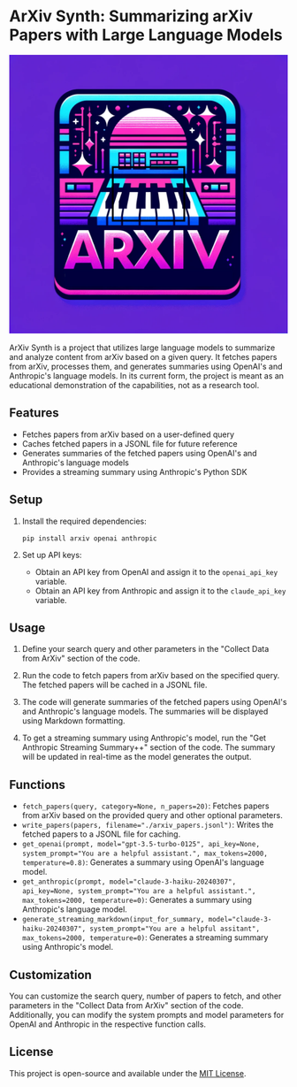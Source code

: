 # ArXiv Synth: Summarizing arXiv Papers with Large Language Models

![Alt text](./arxiv-synth.png)

ArXiv Synth is a project that utilizes large language models to summarize and analyze content from arXiv based on a given query. It fetches papers from arXiv, processes them, and generates summaries using OpenAI's and Anthropic's language models. In its current form, the project is meant as an educational demonstration of the capabilities, not as a research tool.

## Features

- Fetches papers from arXiv based on a user-defined query
- Caches fetched papers in a JSONL file for future reference
- Generates summaries of the fetched papers using OpenAI's and Anthropic's language models
- Provides a streaming summary using Anthropic's Python SDK

## Setup

1. Install the required dependencies:
   ```
   pip install arxiv openai anthropic
   ```

2. Set up API keys:
   - Obtain an API key from OpenAI and assign it to the `openai_api_key` variable.
   - Obtain an API key from Anthropic and assign it to the `claude_api_key` variable.

## Usage

1. Define your search query and other parameters in the "Collect Data from ArXiv" section of the code.

2. Run the code to fetch papers from arXiv based on the specified query. The fetched papers will be cached in a JSONL file.

3. The code will generate summaries of the fetched papers using OpenAI's and Anthropic's language models. The summaries will be displayed using Markdown formatting.

4. To get a streaming summary using Anthropic's model, run the "Get Anthropic Streaming Summary++" section of the code. The summary will be updated in real-time as the model generates the output.

## Functions

- `fetch_papers(query, category=None, n_papers=20)`: Fetches papers from arXiv based on the provided query and other optional parameters.
- `write_papers(papers, filename="./arxiv_papers.jsonl")`: Writes the fetched papers to a JSONL file for caching.
- `get_openai(prompt, model="gpt-3.5-turbo-0125", api_key=None, system_prompt="You are a helpful assistant.", max_tokens=2000, temperature=0.8)`: Generates a summary using OpenAI's language model.
- `get_anthropic(prompt, model="claude-3-haiku-20240307", api_key=None, system_prompt="You are a helpful assistant.", max_tokens=2000, temperature=0)`: Generates a summary using Anthropic's language model.
- `generate_streaming_markdown(input_for_summary, model="claude-3-haiku-20240307", system_prompt="You are a helpful assitant", max_tokens=2000, temperature=0)`: Generates a streaming summary using Anthropic's model.

## Customization

You can customize the search query, number of papers to fetch, and other parameters in the "Collect Data from ArXiv" section of the code. Additionally, you can modify the system prompts and model parameters for OpenAI and Anthropic in the respective function calls.

## License

This project is open-source and available under the [MIT License](LICENSE).